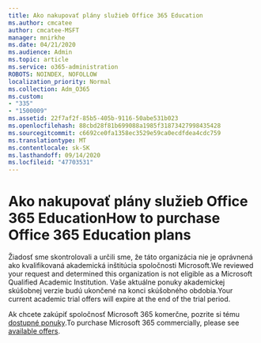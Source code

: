 ```yaml
---
title: Ako nakupovať plány služieb Office 365 Education
ms.author: cmcatee
author: cmcatee-MSFT
manager: mnirkhe
ms.date: 04/21/2020
ms.audience: Admin
ms.topic: article
ms.service: o365-administration
ROBOTS: NOINDEX, NOFOLLOW
localization_priority: Normal
ms.collection: Adm_O365
ms.custom:
- "335"
- "1500009"
ms.assetid: 22f7af2f-85b5-405b-9116-50abe531b023
ms.openlocfilehash: 88cbd28f81b699088a1985f31873427998435428
ms.sourcegitcommit: c6692ce0fa1358ec3529e59ca0ecdfdea4cdc759
ms.translationtype: MT
ms.contentlocale: sk-SK
ms.lasthandoff: 09/14/2020
ms.locfileid: "47703531"
---
```

# <a name="how-to-purchase-office-365-education-plans"></a><span data-ttu-id="de5c5-102">Ako nakupovať plány služieb Office 365 Education</span><span class="sxs-lookup"><span data-stu-id="de5c5-102">How to purchase Office 365 Education plans</span></span>

<span data-ttu-id="de5c5-103">Žiadosť sme skontrolovali a určili sme, že táto organizácia nie je oprávnená ako kvalifikovaná akademická inštitúcia spoločnosti Microsoft.</span><span class="sxs-lookup"><span data-stu-id="de5c5-103">We reviewed your request and determined this organization is not eligible as a Microsoft Qualified Academic Institution.</span></span> <span data-ttu-id="de5c5-104">Vaše aktuálne ponuky akademickej skúšobnej verzie budú ukončené na konci skúšobného obdobia.</span><span class="sxs-lookup"><span data-stu-id="de5c5-104">Your current academic trial offers will expire at the end of the trial period.</span></span>
  
<span data-ttu-id="de5c5-105">Ak chcete zakúpiť spoločnosť Microsoft 365 komerčne, pozrite si tému [dostupné ponuky](https://go.microsoft.com/fwlink/p/?linkid=868433).</span><span class="sxs-lookup"><span data-stu-id="de5c5-105">To purchase Microsoft 365 commercially, please see [available offers](https://go.microsoft.com/fwlink/p/?linkid=868433).</span></span>  